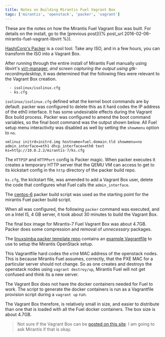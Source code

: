 ```yaml
---
title: Notes on Building Mirantis Fuel Vagrant Box
tags: ['mirantis', 'openstack', 'packer', 'vagrant']
---
```


These are the notes on how the Mirantis Fuel Vagrant Box was built.
For details on the install, go to the [previous post]({% post_url 2016-02-06-mirantis-fuel-vagrant-libvirt %}).

[HashiCorp's Packer](https://www.packer.io/downloads.html) is a cool tool. Take any ISO, and in a few hours, you can transform the ISO into a Vagrant Box.

After running through the entire install of Mirantis Fuel manually using
libvirt's [virt-manager](https://virt-manager.org/), _and screen capturing the
output using gtk-recordmydesktop_, it was determined that the following files
were relevant to the Vagrant Box creation.

```
  - isolinux/isolinux.cfg
  - ks.cfg
```

``isolinux/isolinux.cfg`` defined what the kernel boot commands are by default.
packer was configured to delete this as it hard codes the IP address of the eth0
interface. It has some undesirable effects during the Vagrant Box build process.
Packer was configured to amend the boot command variables, so the final
boot command was the output shown below. All Fuel setup menu interactivity was disabled as well by setting
the ``showmenu`` option to ``no``.

```
vmlinuz initrd=initrd.img hostname=fuel.domain.tld showmenu=no admin_interface=eth1 dhcp_interface=eth0 text ks=http://10.0.2.2/mirantis-7/ks.cfg
```

The ``HTTPIP`` and ``HTTPPort`` config is Packer magic. When packer executes it creates
a temporary HTTP server that the QEMU VM can access to get to its kickstart
config in the ``http`` directory of the packer build repo.


``ks.cfg``, the kickstart file, was amended to add a Vagrant Box user, delete
the code that configures what Fuel calls the `admin_interface`.

The [centos-6](https://github.com/chef/bento/blob/master/centos-6.7-x86_64.json) packer build script was used as the starting point for the
mirantis Fuel packer build script.

When all was configured, the following ``packer`` command was executed, and on a
Intel I5, 4 GB server, it took about 30 minutes to build the Vagrant Box.

The final box image for Mirantis-7 Fuel Vagrant Box was about 4.7GB. Packer
does some compression and removal of _unnecessary_ packages.

The [linuxsimba packer template repo](http://github.com/linuxsimba/packer-libvirt-profiles
) contains an [example Vagrantfile](http://github.com/linuxsimba/packer-libvirt-profiles/blob/master/vagrantfile_examples/Vagrantfile.mirantis) to use to
setup the Mirantis OpenStack setup.

This Vagrantfile hard codes the ``eth0`` MAC
address of the openstack nodes. This is because Mirantis Fuel assumes,
correctly, that the PXE MAC for a particular server should not change. So as one creates and destroys the
openstack nodes using `vagrant destroy/up`, Mirantis Fuel will not get confused and think its a new server.

The Vagrant Box does not have the docker containers needed for Fuel to work.
The script to generate the docker containers is run as a Vagrantfile provision
script during a ``vagrant up`` run.

The Vagrant Box therefore, is relatively small in size, and easier to distribute
than one that is loaded with all the Fuel docker containers. The box size is
about 4.7GB.


> Not sure if the Vagrant Box can be [posted on this site](/vagrant.html). I am going to
ask Mirantis if that is okay.
